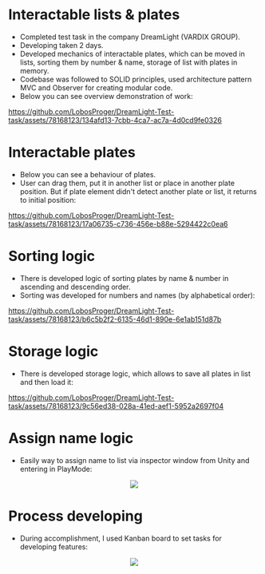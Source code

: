 # Interactable lists & plates
 
* Completed test task in the company DreamLight (VARDIX GROUP).
* Developing taken 2 days.
* Developed mechanics of interactable plates, which can be moved in lists, sorting them by number & name, storage of list with plates in memory.
* Codebase was followed to SOLID principles, used architecture pattern MVC and Observer for creating modular code.
* Below you can see overview demonstration of work:

https://github.com/LobosProger/DreamLight-Test-task/assets/78168123/134afd13-7cbb-4ca7-ac7a-4d0cd9fe0326

# Interactable plates
* Below you can see a behaviour of plates.
* User can drag them, put it in another list or place in another plate position. But if plate element didn't detect another plate or list, it returns to initial position:

https://github.com/LobosProger/DreamLight-Test-task/assets/78168123/17a06735-c736-456e-b88e-5294422c0ea6

# Sorting logic
* There is developed logic of sorting plates by name & number in ascending and descending order.
* Sorting was developed for numbers and names (by alphabetical order):

https://github.com/LobosProger/DreamLight-Test-task/assets/78168123/b6c5b2f2-6135-46d1-890e-6e1ab151d87b

# Storage logic
* There is developed storage logic, which allows to save all plates in list and then load it:

https://github.com/LobosProger/DreamLight-Test-task/assets/78168123/9c56ed38-028a-41ed-aef1-5952a2697f04

# Assign name logic
* Easily way to assign name to list via inspector window from Unity and entering in PlayMode:

<div align="center">
 <img src="https://github.com/LobosProger/DreamLight-Test-task/assets/78168123/ce51b605-67df-4907-8c74-752137fc19b3" />
</div>

# Process developing
* During accomplishment, I used Kanban board to set tasks for developing features:

<div align="center">
 <img src="https://github.com/LobosProger/DreamLight-Test-task/assets/78168123/0a68542b-659f-4725-b869-3c308ad28f78" />
</div>
